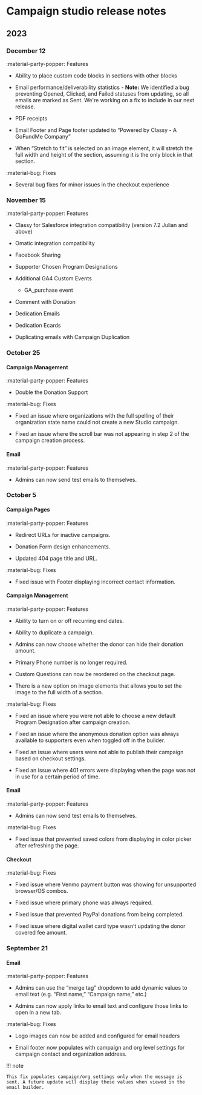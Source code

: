 # Campaign studio release notes

## 2023

### December 12

<span class="tag tag--feature">:material-party-popper: Features</span>

- Ability to place custom code blocks in sections with other blocks

- Email performance/deliverability statistics - **Note:** We identified a bug preventing Opened, Clicked, and Failed statuses from updating, so all emails are marked as Sent. We're working on a fix to include in our next release.

- PDF receipts

- Email Footer and Page footer updated to “Powered by Classy - A GoFundMe Company”

- When “Stretch to fit” is selected on an image element, it will stretch the full width and height of the section, assuming it is the only block in that section.

<span class="tag tag--bug">:material-bug: Fixes</span>

- Several bug fixes for minor issues in the checkout experience

### November 15

<span class="tag tag--feature">:material-party-popper: Features</span>

- Classy for Salesforce integration compatibility (version 7.2 Julian and above)

- Omatic integration compatibility

- Facebook Sharing

- Supporter Chosen Program Designations

- Additional GA4 Custom Events

  - GA_purchase event

- Comment with Donation

- Dedication Emails

- Dedication Ecards

- Duplicating emails with Campaign Duplication

### October 25

#### Campaign Management

<span class="tag tag--feature">:material-party-popper: Features</span>

- Double the Donation Support

<span class="tag tag--bug">:material-bug: Fixes</span>

- Fixed an issue where organizations with the full spelling of their organization state name could not create a new Studio campaign.

- Fixed an issue where the scroll bar was not appearing in step 2 of the campaign creation process.

#### Email

<span class="tag tag--feature">:material-party-popper: Features</span>

- Admins can now send test emails to themselves.

### October 5

#### Campaign Pages

<span class="tag tag--feature">:material-party-popper: Features</span>

- Redirect URLs for inactive campaigns.

- Donation Form design enhancements.

- Updated 404 page title and URL.

<span class="tag tag--bug">:material-bug: Fixes</span>

- Fixed issue with Footer displaying incorrect contact information.

#### Campaign Management

<span class="tag tag--feature">:material-party-popper: Features</span>

- Ability to turn on or off recurring end dates.

- Ability to duplicate a campaign.

- Admins can now choose whether the donor can hide their donation amount.

- Primary Phone number is no longer required.

- Custom Questions can now be reordered on the checkout page.

- There is a new option on image elements that allows you to set the image to the full width of a section.

<span class="tag tag--bug">:material-bug: Fixes</span>

- Fixed an issue where you were not able to choose a new default Program Designation after campaign creation.

- Fixed an issue where the anonymous donation option was always available to supporters even when toggled off in the builder.

- Fixed an issue where users were not able to publish their campaign based on checkout settings.

- Fixed an issue where 401 errors were displaying when the page was not in use for a certain period of time.

#### Email

<span class="tag tag--feature">:material-party-popper: Features</span>

- Admins can now send test emails to themselves.

<span class="tag tag--bug">:material-bug: Fixes</span>

- Fixed issue that prevented saved colors from displaying in color picker after refreshing the page.

#### Checkout

<span class="tag tag--bug">:material-bug: Fixes</span>

- Fixed issue where Venmo payment button was showing for unsupported browser/OS combos.

- Fixed issue where primary phone was always required.

- Fixed issue that prevented PayPal donations from being completed.

- Fixed issue where digital wallet card type wasn’t updating the donor covered fee amount.

### September 21

#### Email

<span class="tag tag--feature">:material-party-popper: Features</span>

- Admins can use the “merge tag” dropdown to add dynamic values to email text (e.g. “First name,” “Campaign name,” etc.)

- Admins can now apply links to email text and configure those links to open in a new tab.

<span class="tag tag--bug">:material-bug: Fixes</span>

- Logo images can now be added and configured for email headers

- Email footer now populates with campaign and org level settings for campaign contact and organization address.

!!! note

    This fix populates campaign/org settings only when the message is sent. A future update will display these values when viewed in the email builder.
